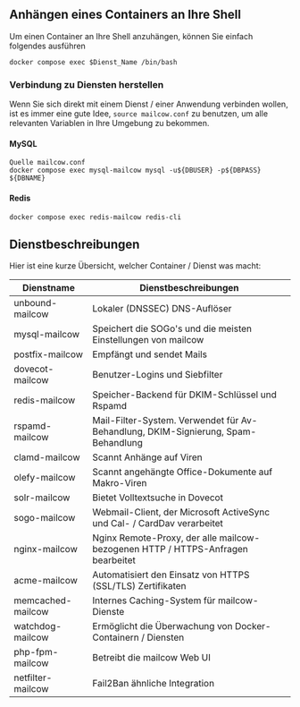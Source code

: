 ## Anhängen eines Containers an Ihre Shell

Um einen Container an Ihre Shell anzuhängen, können Sie einfach folgendes ausführen

```
docker compose exec $Dienst_Name /bin/bash
```

### Verbindung zu Diensten herstellen

Wenn Sie sich direkt mit einem Dienst / einer Anwendung verbinden wollen, ist es immer eine gute Idee, `source mailcow.conf` zu benutzen, um alle relevanten Variablen in Ihre Umgebung zu bekommen.

#### MySQL

```
Quelle mailcow.conf
docker compose exec mysql-mailcow mysql -u${DBUSER} -p${DBPASS} ${DBNAME}
```

#### Redis

```
docker compose exec redis-mailcow redis-cli
```

## Dienstbeschreibungen

Hier ist eine kurze Übersicht, welcher Container / Dienst was macht:

| Dienstname | Dienstbeschreibungen |
| ----------------- | ------------------------------------------------------------------------- |
| unbound-mailcow | Lokaler (DNSSEC) DNS-Auflöser |
| mysql-mailcow | Speichert die SOGo's und die meisten Einstellungen von mailcow |
| postfix-mailcow | Empfängt und sendet Mails |
| dovecot-mailcow | Benutzer-Logins und Siebfilter |
| redis-mailcow | Speicher-Backend für DKIM-Schlüssel und Rspamd |
| rspamd-mailcow | Mail-Filter-System. Verwendet für Av-Behandlung, DKIM-Signierung, Spam-Behandlung |
| clamd-mailcow | Scannt Anhänge auf Viren |
| olefy-mailcow | Scannt angehängte Office-Dokumente auf Makro-Viren |
| solr-mailcow | Bietet Volltextsuche in Dovecot |
| sogo-mailcow | Webmail-Client, der Microsoft ActiveSync und Cal- / CardDav verarbeitet |
| nginx-mailcow | Nginx Remote-Proxy, der alle mailcow-bezogenen HTTP / HTTPS-Anfragen bearbeitet |
| acme-mailcow | Automatisiert den Einsatz von HTTPS (SSL/TLS) Zertifikaten |
| memcached-mailcow | Internes Caching-System für mailcow-Dienste |
| watchdog-mailcow | Ermöglicht die Überwachung von Docker-Containern / Diensten |
| php-fpm-mailcow | Betreibt die mailcow Web UI |
| netfilter-mailcow | Fail2Ban ähnliche Integration |
